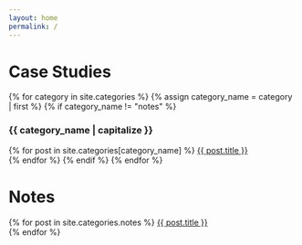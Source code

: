 ```yaml
---
layout: home
permalink: /
---
```

<div class='case-studies-wrapper'>
  <h1>Case Studies</h1>
  {% for category in site.categories %}
  {% assign category_name = category | first %}
  {% if category_name != "notes" %}
  <h3 class='category-list-header'>{{ category_name | capitalize }}</h3>
    {% for post in site.categories[category_name] %}
      <a href="{{ post.url }}">{{ post.title }}</a><br>
    {% endfor %}
  {% endif %}
  {% endfor %}
  <br>
  <h1>Notes</h1>
  {% for post in site.categories.notes %}
    <a href="{{ post.url }}">{{ post.title }}</a><br>
  {% endfor %}
</div>
